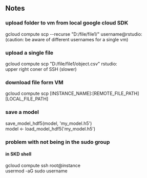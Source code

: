 ## Notes

### upload folder to vm from local google cloud SDK
gcloud compute scp --recurse "D:/file/file1/" username@rstudio:\
(caution: be aware of different usernames for a single vm)

### upload a single file
gcloud compute scp "D:/file/file1/object.csv" rstudio:\
upper right coner of SSH (slower)

### download file form VM
gcloud compute scp [INSTANCE_NAME]:[REMOTE_FILE_PATH] [LOCAL_FILE_PATH]

### save a model
save_model_hdf5(model, 'my_model.h5') \
model <- load_model_hdf5('my_model.h5')

### problem with not being in the sudo group
#### in SKD shell
gcloud compute ssh root@instance \
usermod -aG sudo username

